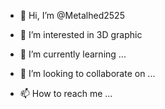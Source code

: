 - 👋 Hi, I’m @Metalhed2525
- 👀 I’m interested in 3D graphic


- 🌱 I’m currently learning ...
- 💞️ I’m looking to collaborate on ...
- 📫 How to reach me ...

<!---
Metalhed2525/Metalhed2525 is a ✨ special ✨ repository because its `README.md` (this file) appears on your GitHub profile.
You can click the Preview link to take a look at your changes.
--->
